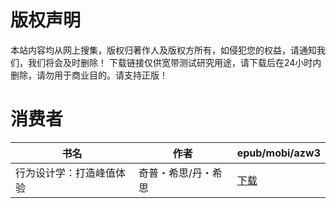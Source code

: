 # 版权声明

本站内容均从网上搜集，版权归著作人及版权方所有，如侵犯您的权益，请通知我们，我们将会及时删除！ 下载链接仅供宽带测试研究用途，请下载后在24小时内删除，请勿用于商业目的。请支持正版！

# 消费者

| 书名 | 作者 | epub/mobi/azw3 |
| --- | --- | --- |
| 行为设计学：打造峰值体验 | 奇普・希思/丹・希思 | [下载](https://url89.ctfile.com/f/31084289-1357023541-95600c?p=8866) |
